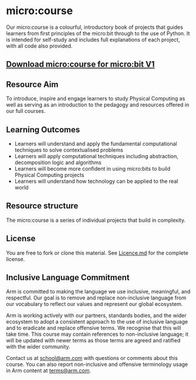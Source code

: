 # micro:course
Our micro:course is a colourful, introductory book of projects that guides learners from first principles of the micro:bit through to the use of Python. It is intended for self-study and includes full explanations of each project, with all code also provided.

## [Download micro:course for micro:bit V1](https://github.com/arm-university/micro-course/archive/refs/heads/main.zip)

## Resource Aim
To introduce, inspire and engage learners to study Physical Computing as well as serving as an introduction to the pedagogy and resources offered in our full courses.

## Learning Outcomes
- Learners will understand and apply the fundamental computational techniques to solve contextualised problems
- Learners will apply computational techniques including abstraction, decomposition logic and algorithms
- Learners will become more confident in using micro:bits to build Physical Computing projects
- Learners will understand how technology can be applied to the real world
  
## Resource structure
The micro:course is a series of individual projects that build in complexity.

## License
You are free to fork or clone this material. See [Licence.md](https://github.com/arm-university/micro-course/blob/main/License.md) for the complete license.

## Inclusive Language Commitment
Arm is committed to making the language we use inclusive, meaningful, and respectful. Our goal is to remove and replace non-inclusive language from our vocabulary to reflect our values and represent our global ecosystem.

Arm is working actively with our partners, standards bodies, and the wider ecosystem to adopt a consistent approach to the use of inclusive language and to eradicate and replace offensive terms. We recognise that this will take time. This course may contain references to non-inclusive language; it will be updated with newer terms as those terms are agreed and ratified with the wider community.

Contact us at school@arm.com with questions or comments about this course. You can also report non-inclusive and offensive terminology usage in Arm content at terms@arm.com.
